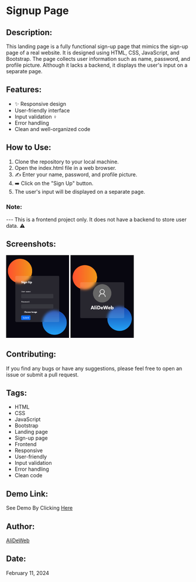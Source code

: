 # Signup Page

## Description:

This landing page is a fully functional sign-up page that mimics the sign-up page of a real website. It is designed using HTML, CSS, JavaScript, and Bootstrap. The page collects user information such as name, password, and profile picture. Although it lacks a backend, it displays the user's input on a separate page.

## Features:

- ✨ Responsive design
- ‍User-friendly interface
- Input validation ️‍♀️
- Error handling
- Clean and well-organized code

## How to Use:

1. Clone the repository to your local machine.
2. Open the index.html file in a web browser.
3. ✍️ Enter your name, password, and profile picture.
4. ➡️ Click on the "Sign Up" button.
5. The user's input will be displayed on a separate page.

### Note:

--- This is a frontend project only. It does not have a backend to store user data. ⚠️

## Screenshots:

<img width="172.33" height="226" src="https://github.com/AliDeWeb/sign-up-page/blob/main/imgs/Screenshot1.png?raw=true">
<img width="172.33" height="226" src="https://github.com/AliDeWeb/sign-up-page/blob/main/imgs/Screenshot2.png?raw=true">

## Contributing:

If you find any bugs or have any suggestions, please feel free to open an issue or submit a pull request.

## Tags:

- HTML
- CSS
- JavaScript
- Bootstrap
- Landing page
- Sign-up page
- Frontend
- Responsive
- User-friendly
- Input validation
- Error handling
- Clean code

## Demo Link:

See Demo By Clicking [Here](https://alideweb.github.io/sign-up-page/)

## Author:

[AliDeWeb](https://github.com/AliDeWeb/)

## Date:

February 11, 2024
